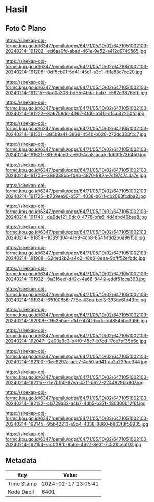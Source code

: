 # Hasil

## Foto C Plano

https://sirekap-obj-formc.kpu.go.id/6347/pemilu/pdpr/64/71/05/10/02/6471051002103-20240214-191202--ed6aa0fd-abad-461e-9e52-a412d9749565.jpg

https://sirekap-obj-formc.kpu.go.id/6347/pemilu/pdpr/64/71/05/10/02/6471051002103-20240214-191208--0df5cb01-5d41-45d1-a3c1-fb1a83c7cc20.jpg

https://sirekap-obj-formc.kpu.go.id/6347/pemilu/pdpr/64/71/05/10/02/6471051002103-20240214-191215--6cd0a303-bd55-4bda-bab7-c562e3876efb.jpg

https://sirekap-obj-formc.kpu.go.id/6347/pemilu/pdpr/64/71/05/10/02/6471051002103-20240214-191222--8a6758dd-4367-4fd0-a146-d1ca5f7250fd.jpg

https://sirekap-obj-formc.kpu.go.id/6347/pemilu/pdpr/64/71/05/10/02/6471051002103-20240214-191531--395b9a41-3869-454b-b028-272dc333fcc7.jpg

https://sirekap-obj-formc.kpu.go.id/6347/pemilu/pdpr/64/71/05/10/02/6471051002103-20240214-191621--89c64ce0-ae60-4ca8-acab-1db9f5736450.jpg

https://sirekap-obj-formc.kpu.go.id/6347/pemilu/pdpr/64/71/05/10/02/6471051002103-20240214-191705--389338bb-f0eb-4870-992a-7cf974744a7e.jpg

https://sirekap-obj-formc.kpu.go.id/6347/pemilu/pdpr/64/71/05/10/02/6471051002103-20240214-191725--b739ee90-b571-4038-b611-cb2063fcdba2.jpg

https://sirekap-obj-formc.kpu.go.id/6347/pemilu/pdpr/64/71/05/10/02/6471051002103-20240214-191743--de9de121-0dc0-4778-bfe6-4d4dbd46bea8.jpg

https://sirekap-obj-formc.kpu.go.id/6347/pemilu/pdpr/64/71/05/10/02/6471051002103-20240214-191854--10391d04-41e9-4cb8-854f-fdd2b6a9615b.jpg

https://sirekap-obj-formc.kpu.go.id/6347/pemilu/pdpr/64/71/05/10/02/6471051002103-20240214-191908--624ed2b2-a4c2-48d6-8eaa-9bfff52efbdc.jpg

https://sirekap-obj-formc.kpu.go.id/6347/pemilu/pdpr/64/71/05/10/02/6471051002103-20240214-191922--9a3f6eef-d42c-4a68-8442-eddf51cca363.jpg

https://sirekap-obj-formc.kpu.go.id/6347/pemilu/pdpr/64/71/05/10/02/6471051002103-20240214-191934--65100856-778e-43ea-bef3-393de6fb43fe.jpg

https://sirekap-obj-formc.kpu.go.id/6347/pemilu/pdpr/64/71/05/10/02/6471051002103-20240214-192009--f9525bae-c1d7-474f-bcdc-d48545bc3d9b.jpg

https://sirekap-obj-formc.kpu.go.id/6347/pemilu/pdpr/64/71/05/10/02/6471051002103-20240214-192047--2a00a9c3-b4f0-45c7-b7cd-17ce7bf35b6c.jpg

https://sirekap-obj-formc.kpu.go.id/6347/pemilu/pdpr/64/71/05/10/02/6471051002103-20240214-192100--0ee8207a-aee7-4e50-ad41-aa2a239cc344.jpg

https://sirekap-obj-formc.kpu.go.id/6347/pemilu/pdpr/64/71/05/10/02/6471051002103-20240214-192115--71e7bfb0-87ea-471f-b627-2244929bb8d7.jpg

https://sirekap-obj-formc.kpu.go.id/6347/pemilu/pdpr/64/71/05/10/02/6471051002103-20240214-192132--cb729a33-a4b7-4db5-b37f-480300b12f6f.jpg

https://sirekap-obj-formc.kpu.go.id/6347/pemilu/pdpr/64/71/05/10/02/6471051002103-20240214-192145--95b42213-a9b4-4338-8860-b863f8f59935.jpg

https://sirekap-obj-formc.kpu.go.id/6347/pemilu/pdpr/64/71/05/10/02/6471051002103-20240214-192154--ac0ff8fb-856e-4627-8e3f-7c521fceaf03.jpg


## Metadata

| Key        | Value               |
| ---------- | ------------------- |
| Time Stamp | 2024-02-17 13:05:41 |
| Kode Dapil | 6401                |



